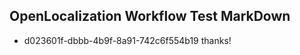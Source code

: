 ## OpenLocalization Workflow Test MarkDown
* d023601f-dbbb-4b9f-8a91-742c6f554b19 
thanks!<!--HONumber=Mar16_HO3-->
